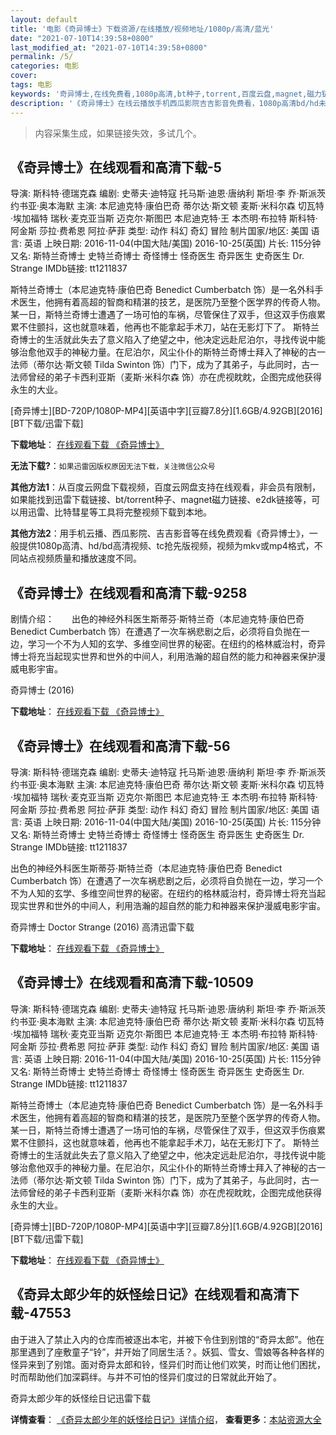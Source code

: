 ```yaml
---
layout: default
title: '电影《奇异博士》下载资源/在线播放/视频地址/1080p/高清/蓝光'
date: "2021-07-10T14:39:58+0800"
last_modified_at: "2021-07-10T14:39:58+0800"
permalink: /5/
categories: 电影
cover:
tags: 电影
keywords: '奇异博士,在线免费看,1080p高清,bt种子,torrent,百度云盘,magnet,磁力链,迅雷下载资源'
description: '《奇异博士》在线云播放手机西瓜影院吉吉影音免费看，1080p高清bd/hd未删减完整版和tc抢先枪版，mkv/mp4格式，附带bt/torrent种子、magnet/磁力链、百度云盘、网盘资源迅雷下载链接'
---
```


>内容采集生成，如果链接失效，多试几个。


## 《奇异博士》在线观看和高清下载-5

导演: 斯科特·德瑞克森 编剧: 史蒂夫·迪特寇 托马斯·迪恩·唐纳利 斯坦·李 乔·斯派茨 约书亚·奥本海默 主演: 本尼迪克特·康伯巴奇 蒂尔达·斯文顿 麦斯·米科尔森 切瓦特·埃加福特 瑞秋·麦克亚当斯 迈克尔·斯图巴 本尼迪克特·王 本杰明·布拉特 斯科特·阿金斯 莎拉·费希恩 阿拉·萨菲 类型: 动作 科幻 奇幻 冒险 制片国家/地区: 美国 语言: 英语 上映日期: 2016-11-04(中国大陆/美国) 2016-10-25(英国) 片长: 115分钟 又名: 斯特兰奇博士 史特兰奇博士 奇怪博士 怪奇医生 奇异医生 史奇医生 Dr. Strange IMDb链接: tt1211837

斯特兰奇博士（本尼迪克特·康伯巴奇 Benedict Cumberbatch 饰）是一名外科手术医生，他拥有着高超的智商和精湛的技艺，是医院乃至整个医学界的传奇人物。某一日，斯特兰奇博士遭遇了一场可怕的车祸，尽管保住了双手，但这双手伤痕累累不住颤抖，这也就意味着，他再也不能拿起手术刀，站在无影灯下了。 斯特兰奇博士的生活就此失去了意义陷入了绝望之中，他决定远赴尼泊尔，寻找传说中能够治愈他双手的神秘力量。在尼泊尔，风尘仆仆的斯特兰奇博士拜入了神秘的古一法师（蒂尔达·斯文顿 Tilda Swinton 饰）门下，成为了其弟子，与此同时，古一法师曾经的弟子卡西利亚斯（麦斯·米科尔森 饰）亦在虎视眈眈，企图完成他获得永生的大业。


[奇异博士][BD-720P/1080P-MP4][英语中字][豆瓣7.8分][1.6GB/4.92GB][2016][BT下载/迅雷下载]

**下载地址**： [在线观看下载 《奇异博士》](https://www.btdx8.com/torrent/doctor_strange_2016.html) 


**无法下载?**：`如果迅雷因版权原因无法下载，关注微信公众号 `

**其他方法1**：从百度云网盘下载视频，百度云网盘支持在线观看，非会员有限制，如果能找到迅雷下载链接、bt/torrent种子、magnet磁力链接、e2dk链接等，可以用迅雷、比特彗星等工具将完整视频下载到本地。

**其他方法2**：用手机云播、西瓜影院、吉吉影音等在线免费观看《奇异博士》，一般提供1080p高清、hd/bd高清视频、tc抢先版视频，视频为mkv或mp4格式，不同站点视频质量和播放速度不同。


## 《奇异博士》在线观看和高清下载-9258

剧情介绍：　　出色的神经外科医生斯蒂芬·斯特兰奇（本尼迪克特·康伯巴奇 Benedict Cumberbatch 饰）在遭遇了一次车祸悲剧之后，必须将自负抛在一边，学习一个不为人知的玄学、多维空间世界的秘密。在纽约的格林威治村，奇异博士将充当起现实世界和世外的中间人，利用浩瀚的超自然的能力和神器来保护漫威电影宇宙。


奇异博士 (2016)

**下载地址**： [在线观看下载 《奇异博士》](https://www.btbtdy.me/btdy/dy7861.html) 


## 《奇异博士》在线观看和高清下载-56

导演: 斯科特·德瑞克森 编剧: 史蒂夫·迪特寇 托马斯·迪恩·唐纳利 斯坦·李 乔·斯派茨 约书亚·奥本海默 主演: 本尼迪克特·康伯巴奇 蒂尔达·斯文顿 麦斯·米科尔森 切瓦特·埃加福特 瑞秋·麦克亚当斯 迈克尔·斯图巴 本尼迪克特·王 本杰明·布拉特 斯科特·阿金斯 莎拉·费希恩 阿拉·萨菲 类型: 动作 科幻 奇幻 冒险 制片国家/地区: 美国 语言: 英语 上映日期: 2016-11-04(中国大陆/美国) 2016-10-25(英国) 片长: 115分钟 又名: 斯特兰奇博士 史特兰奇博士 奇怪博士 怪奇医生 奇异医生 史奇医生 Dr. Strange IMDb链接: tt1211837

出色的神经外科医生斯蒂芬·斯特兰奇（本尼迪克特·康伯巴奇 Benedict Cumberbatch 饰）在遭遇了一次车祸悲剧之后，必须将自负抛在一边，学习一个不为人知的玄学、多维空间世界的秘密。在纽约的格林威治村，奇异博士将充当起现实世界和世外的中间人，利用浩瀚的超自然的能力和神器来保护漫威电影宇宙。


奇异博士 Doctor Strange (2016) 高清迅雷下载

**下载地址**： [在线观看下载 《奇异博士》](https://www.xl720.com/thunder/22441.html) 


## 《奇异博士》在线观看和高清下载-10509

导演: 斯科特·德瑞克森 编剧: 史蒂夫·迪特寇 托马斯·迪恩·唐纳利 斯坦·李 乔·斯派茨 约书亚·奥本海默 主演: 本尼迪克特·康伯巴奇 蒂尔达·斯文顿 麦斯·米科尔森 切瓦特·埃加福特 瑞秋·麦克亚当斯 迈克尔·斯图巴 本尼迪克特·王 本杰明·布拉特 斯科特·阿金斯 莎拉·费希恩 阿拉·萨菲 类型: 动作 科幻 奇幻 冒险 制片国家/地区: 美国 语言: 英语 上映日期: 2016-11-04(中国大陆/美国) 2016-10-25(英国) 片长: 115分钟 又名: 斯特兰奇博士 史特兰奇博士 奇怪博士 怪奇医生 奇异医生 史奇医生 Dr. Strange IMDb链接: tt1211837

斯特兰奇博士（本尼迪克特·康伯巴奇 Benedict Cumberbatch 饰）是一名外科手术医生，他拥有着高超的智商和精湛的技艺，是医院乃至整个医学界的传奇人物。某一日，斯特兰奇博士遭遇了一场可怕的车祸，尽管保住了双手，但这双手伤痕累累不住颤抖，这也就意味着，他再也不能拿起手术刀，站在无影灯下了。 斯特兰奇博士的生活就此失去了意义陷入了绝望之中，他决定远赴尼泊尔，寻找传说中能够治愈他双手的神秘力量。在尼泊尔，风尘仆仆的斯特兰奇博士拜入了神秘的古一法师（蒂尔达·斯文顿 Tilda Swinton 饰）门下，成为了其弟子，与此同时，古一法师曾经的弟子卡西利亚斯（麦斯·米科尔森 饰）亦在虎视眈眈，企图完成他获得永生的大业。


[奇异博士][BD-720P/1080P-MP4][英语中字][豆瓣7.8分][1.6GB/4.92GB][2016][BT下载/迅雷下载]

**下载地址**： [在线观看下载 《奇异博士》](https://www.btdx8.com/torrent/doctor_strange_2016.html) 


## 《奇异太郎少年的妖怪绘日记》在线观看和高清下载-47553

由于进入了禁止入内的仓库而被逐出本宅，并被下令住到别馆的“奇异太郎”。他在那里遇到了座敷童子“铃”，并开始了同居生活？。妖狐、雪女、雪娘等各种各样的怪异来到了别馆。面对奇异太郎和铃，怪异们时而让他们欢笑，时而让他们困扰，时而帮助他们加深羁绊。与并不可怕的怪异们度过的日常就此开始了。


奇异太郎少年的妖怪绘日记迅雷下载

**详情查看**： [《奇异太郎少年的妖怪绘日记》详情介绍](/movie/47553/)， **查看更多**：[本站资源大全](/movie/t/all/)

